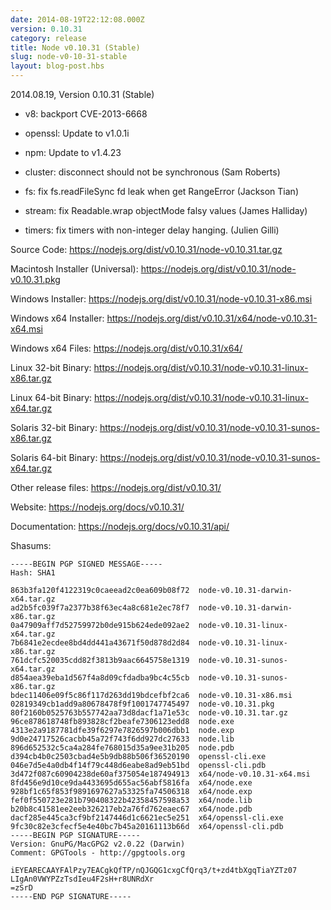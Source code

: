 ```yaml
---
date: 2014-08-19T22:12:08.000Z
version: 0.10.31
category: release
title: Node v0.10.31 (Stable)
slug: node-v0-10-31-stable
layout: blog-post.hbs
---
```


2014.08.19, Version 0.10.31 (Stable)

* v8: backport CVE-2013-6668

* openssl: Update to v1.0.1i

* npm: Update to v1.4.23

* cluster: disconnect should not be synchronous (Sam Roberts)

* fs: fix fs.readFileSync fd leak when get RangeError (Jackson Tian)

* stream: fix Readable.wrap objectMode falsy values (James Halliday)

* timers: fix timers with non-integer delay hanging. (Julien Gilli)

Source Code: https://nodejs.org/dist/v0.10.31/node-v0.10.31.tar.gz

Macintosh Installer (Universal): https://nodejs.org/dist/v0.10.31/node-v0.10.31.pkg

Windows Installer: https://nodejs.org/dist/v0.10.31/node-v0.10.31-x86.msi

Windows x64 Installer: https://nodejs.org/dist/v0.10.31/x64/node-v0.10.31-x64.msi

Windows x64 Files: https://nodejs.org/dist/v0.10.31/x64/

Linux 32-bit Binary: https://nodejs.org/dist/v0.10.31/node-v0.10.31-linux-x86.tar.gz

Linux 64-bit Binary: https://nodejs.org/dist/v0.10.31/node-v0.10.31-linux-x64.tar.gz

Solaris 32-bit Binary: https://nodejs.org/dist/v0.10.31/node-v0.10.31-sunos-x86.tar.gz

Solaris 64-bit Binary: https://nodejs.org/dist/v0.10.31/node-v0.10.31-sunos-x64.tar.gz

Other release files: https://nodejs.org/dist/v0.10.31/

Website: https://nodejs.org/docs/v0.10.31/

Documentation: https://nodejs.org/docs/v0.10.31/api/

Shasums:
```
-----BEGIN PGP SIGNED MESSAGE-----
Hash: SHA1

863b3fa120f4122319c0caeead2c0ea609b08f72  node-v0.10.31-darwin-x64.tar.gz
ad2b5fc039f7a2377b38f63ec4a8c681e2ec78f7  node-v0.10.31-darwin-x86.tar.gz
0a47909aff7d52759972b0de915b624ede092ae2  node-v0.10.31-linux-x64.tar.gz
7b6841e2ecdee8bd4dd441a43671f50d878d2d84  node-v0.10.31-linux-x86.tar.gz
761dcfc520035cdd82f3813b9aac6645758e1319  node-v0.10.31-sunos-x64.tar.gz
d854aea39eba1d567f4a8d09cfdadba9bc4c55cb  node-v0.10.31-sunos-x86.tar.gz
bdec11406e09f5c86f117d263dd19bdcefbf2ca6  node-v0.10.31-x86.msi
02819349cb1add9a80678478f9f1001747745497  node-v0.10.31.pkg
80f2160b0525763b557742aa73d8dacf1a71e53c  node-v0.10.31.tar.gz
96ce878618748fb893828cf2beafe7306123edd8  node.exe
4313e2a9187781dfe39f6297e7826597b006dbb1  node.exp
9d0e24717526cacbb45a72f743f6dd927dc27633  node.lib
896d652532c5ca4a284fe768015d35a9ee31b205  node.pdb
d394cb4b0c2503cbad4e5b9db88b506f36520190  openssl-cli.exe
046e7d5e4a0db4f14f79c448d6eabe8ad9eb51bd  openssl-cli.pdb
3d472f087c60904238de60af375054e187494913  x64/node-v0.10.31-x64.msi
8fd456e9d10ce9da4433695d655ac56abf5816fa  x64/node.exe
928bf1c65f853f9891697627a53325fa74506318  x64/node.exp
fef0f550723e281b790408322b42358457598a53  x64/node.lib
b20b8c41581ee2eeb326217eb2a76fd762eaec67  x64/node.pdb
dacf285e445ca3cf9bf2147446d1c6621ec5e251  x64/openssl-cli.exe
9fc30c82e3cfecf5e4e40bc7b45a20161113b66d  x64/openssl-cli.pdb
-----BEGIN PGP SIGNATURE-----
Version: GnuPG/MacGPG2 v2.0.22 (Darwin)
Comment: GPGTools - http://gpgtools.org

iEYEARECAAYFAlPzy7EACgkQfTP/nQJGQG1cxgCfQrq3/t+zd4tbXgqTiaYZTz07
LIgAn0VWYPZzTsdIeu4F2sH+r8UNRdXr
=zSrD
-----END PGP SIGNATURE-----
```
